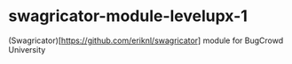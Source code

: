 # swagricator-module-levelupx-1

(Swagricator)[https://github.com/eriknl/swagricator] module for BugCrowd University